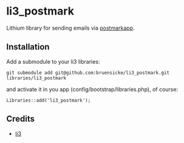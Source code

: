 # li3_postmark

Lithium library for sending emails via [postmarkapp](http://postmarkapp.com).

## Installation

Add a submodule to your li3 libraries:

	git submodule add git@github.com:bruensicke/li3_postmark.git libraries/li3_postmark

and activate it in you app (config/bootstrap/libraries.php), of course:

	Libraries::add('li3_postmark');

## Credits

* [li3](http://www.lithify.me)

